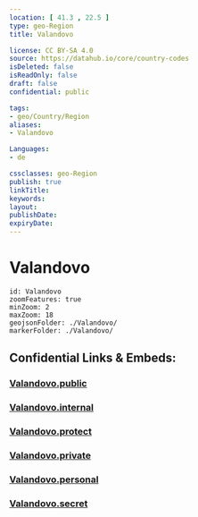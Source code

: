```yaml
---
location: [ 41.3 , 22.5 ] 
type: geo-Region
title: Valandovo

license: CC BY-SA 4.0
source: https://datahub.io/core/country-codes
isDeleted: false
isReadOnly: false
draft: false
confidential: public

tags:
- geo/Country/Region
aliases:
- Valandovo

Languages:
- de

cssclasses: geo-Region
publish: true
linkTitle: 
keywords: 
layout: 
publishDate: 
expiryDate: 
---
```


# Valandovo

```leaflet
id: Valandovo
zoomFeatures: true 
minZoom: 2 
maxZoom: 18
geojsonFolder: ./Valandovo/
markerFolder: ./Valandovo/
```


## Confidential Links & Embeds: 

### [Valandovo.public](/_public/\Earth\Continent\Europe\Europe~South\Macedonia~North\Municipalities~MacedoniaValandovo.public.md) 

### [Valandovo.internal](/_internal/\Earth\Continent\Europe\Europe~South\Macedonia~North\Municipalities~MacedoniaValandovo.internal.md) 

### [Valandovo.protect](/_protect/\Earth\Continent\Europe\Europe~South\Macedonia~North\Municipalities~MacedoniaValandovo.protect.md) 

### [Valandovo.private](/_private/\Earth\Continent\Europe\Europe~South\Macedonia~North\Municipalities~MacedoniaValandovo.private.md) 

### [Valandovo.personal](/_personal/\Earth\Continent\Europe\Europe~South\Macedonia~North\Municipalities~MacedoniaValandovo.personal.md) 

### [Valandovo.secret](/_secret/\Earth\Continent\Europe\Europe~South\Macedonia~North\Municipalities~MacedoniaValandovo.secret.md)


